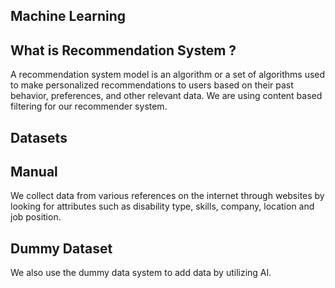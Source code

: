 ## Machine Learning
## What is Recommendation System ?

A recommendation system model is an algorithm or a set of algorithms used to make personalized recommendations to users based on their past behavior, preferences, and other relevant data. We are using content based filtering for our recommender system.

## Datasets
## Manual
We collect data from various references on the internet through websites by looking for attributes such as disability type, skills, company, location and job position.

## Dummy Dataset
We also use the dummy data system to add data by utilizing AI.
